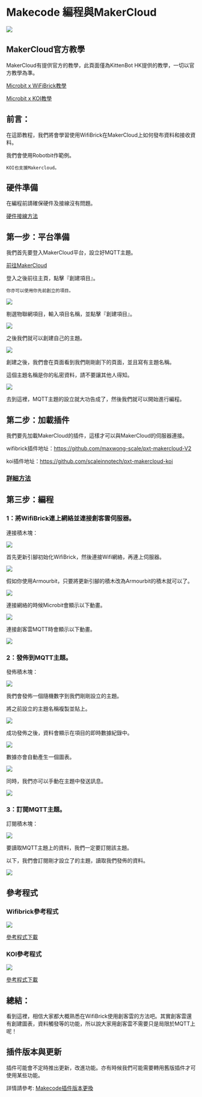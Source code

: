 # Makecode 編程與MakerCloud

![](../../functional_module/PWmodules/images/mcbanner.png)

## MakerCloud官方教學

MakerCloud有提供官方的教學，此頁面僅為KittenBot HK提供的教學，一切以官方教學為準。

[Microbit x WiFiBrick教學](https://learn.makercloud.io/zh_TW/latest/ch4_connect/microbit/connect_microbit/)

[Microbit x KOI教學](https://learn.makercloud.io/zh_TW/latest/ch4_connect/KOI/connect_KOI/)

## 前言：

在這節教程，我們將會學習使用WifiBrick在MakerCloud上如何發布資料和接收資料。

我們會使用Robotbit作範例。

    KOI也支援Makercloud。

## 硬件準備

在編程前請確保硬件及接線沒有問題。

[硬件接線方法](https://kittenbothk.readthedocs.io/en/latest/Wifibrick/wifibrick/Wifibrick_intro.html#id5)

## 第一步：平台準備

我們首先要登入MakerCloud平台，設立好MQTT主題。

[前往MakerCloud](https://www.makercloud.io/user/login?ref=/)

登入之後前往主頁，點擊『創建項目』。

    你亦可以使用你先前創立的項目。

![](./iotimage/mc1.png)

剔選物聯網項目，輸入項目名稱，並點擊『創建項目』。

![](./iotimage/mc2.png)

之後我們就可以創建自己的主題。

![](./iotimage/mc3.png)

創建之後，我們會在頁面看到我們剛剛創下的頁面，並且寫有主題名稱。

這個主題名稱是你的私密資料，請不要讓其他人得知。

![](./iotimage/mc4.png)

去到這裡，MQTT主題的設立就大功告成了，然後我們就可以開始進行編程。

## 第二步：加載插件

我們要先加載MakerCloud的插件，這樣才可以與MakerCloud的伺服器連接。

wifibrick插件地址：https://github.com/maxwong-scale/pxt-makercloud-V2

koi插件地址：https://github.com/scaleinnotech/pxt-makercloud-koi

### [詳細方法](../../Makecode/powerBrickMC)

## 第三步：編程

### 1：將WifiBrick連上網絡並連接創客雲伺服器。

連接積木塊：

![](./iotimage/mc12.png)

首先更新引腳初始化WifiBrick，然後連接Wifi網絡，再連上伺服器。

![](./iotimage/mc5.png)

假如你使用Armourbit，只要將更新引腳的積木改為Armourbit的積木就可以了。

![](./iotimage/mc6.png)

連接網絡的時候Microbit會顯示以下動畫。

![](./iotimage/mc16.gif)

連接創客雲MQTT時會顯示以下動畫。

![](./iotimage/mc17.gif)

### 2：發佈到MQTT主題。

發佈積木塊：

![](./iotimage/mc13.png)

我們會發佈一個隨機數字到我們剛剛設立的主題。

將之前設立的主題名稱複製並貼上。

![](./iotimage/mc7.png)

成功發佈之後，資料會顯示在項目的即時數據紀錄中。

![](./iotimage/mc10.png)

數據亦會自動產生一個圖表。

![](./iotimage/mc15.png)

同時，我們亦可以手動在主題中發送訊息。

![](./iotimage/mc11.png)

### 3：訂閱MQTT主題。

訂閱積木塊：

![](./iotimage/mc14.png)

要讀取MQTT主題上的資料，我們一定要訂閱該主題。

以下，我們會訂閱剛才設立了的主題，讀取我們發佈的資料。

![](./iotimage/mc8.png)

## 參考程式

### Wifibrick參考程式

![](./iotimage/mc9.png)

[參考程式下載](https://makecode.microbit.org/_KiMFEa7Kv4p1)

### KOI參考程式

![](./iotimage/mc18.png)

[參考程式下載](https://makecode.microbit.org/_3ue0j0gjbaRY)

## 總結：

看到這裡，相信大家都大概熟悉在WifiBrick使用創客雲的方法吧。其實創客雲還有創建圖表，資料觸發等的功能，所以說大家用創客雲不需要只是局限於MQTT上呢！

 ## 插件版本與更新

插件可能會不定時推出更新，改進功能。亦有時候我們可能需要轉用舊版插件才可使用某些功能。

詳情請參考: [Makecode插件版本更換](../../Makecode/makecode_extensionUpdate)
